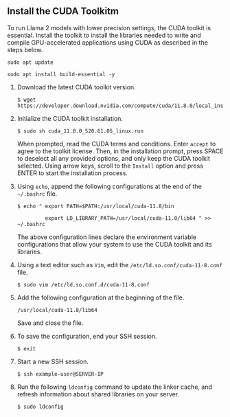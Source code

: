 ## Install the CUDA Toolkitm

To run Llama 2 models with lower precision settings, the CUDA toolkit is essential. Install the toolkit to install the libraries needed to write and compile GPU-accelerated applications using CUDA as described in the steps below.

```
sudo apt update
```

```
sudo apt install build-essential -y
```



1. Download the latest CUDA toolkit version.

   ```
   $ wget https://developer.download.nvidia.com/compute/cuda/11.8.0/local_installers/cuda_11.8.0_520.61.05_linux.run
   ```

2. Initialize the CUDA toolkit installation.

   ```
   $ sudo sh cuda_11.8.0_520.61.05_linux.run
   ```

   When prompted, read the CUDA terms and conditions. Enter `accept` to agree to the toolkit license. Then, in the installation prompt, press SPACE to deselect all any provided options, and only keep the CUDA toolkit selected. Using arrow keys, scroll to the `Install` option and press ENTER to start the installation process.

3. Using `echo`, append the following configurations at the end of the `~/.bashrc` file.

   ```
   $ echo " export PATH=$PATH:/usr/local/cuda-11.8/bin
   
            export LD_LIBRARY_PATH=/usr/local/cuda-11.8/lib64 " >> ~/.bashrc
   ```

   The above configuration lines declare the environment variable configurations that allow your system to use the CUDA toolkit and its libraries.

4. Using a text editor such as `Vim`, edit the `/etc/ld.so.conf/cuda-11-8.conf` file.

   ```
   $ sudo vim /etc/ld.so.conf.d/cuda-11-8.conf
   ```

5. Add the following configuration at the beginning of the file.

   ```
   /usr/local/cuda-11.8/lib64
   ```

   Save and close the file.

6. To save the configuration, end your SSH session.

   ```
   $ exit
   ```

7. Start a new SSH session.

   ```
   $ ssh example-user@SERVER-IP
   ```

8. Run the following `ldconfig` command to update the linker cache, and refresh information about shared libraries on your server.

   ```
   $ sudo ldconfig
   ```

## 